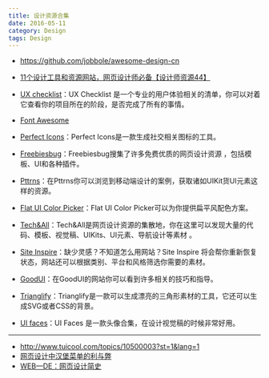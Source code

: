 ```yaml
---
title: 设计资源合集
date: 2016-05-11
category: Design
tags: Design
---
```


- https://github.com/jobbole/awesome-design-cn

- [11个设计工具和资源网站，网页设计师必备【设计师资源44】](http://www.tuicool.com/articles/aE7Rzm7)

- [UX checklist](https://uxchecklist.github.io/)：UX Checklist 是一个专业的用户体验相关的清单，你可以对着它查看你的项目所在的阶段，是否完成了所有的事情。
- [Font Awesome](https://fortawesome.github.io/Font-Awesome/)
- [Perfect Icons](http://perfecticons.com/)：Perfect Icons是一款生成社交相关图标的工具。
- [Freebiesbug](http://freebiesbug.com/)：Freebiesbug搜集了许多免费优质的网页设计资源 ，包括模板、UI和各种插件。
- [Pttrns](http://pttrns.com/)：在Pttrns你可以浏览到移动端设计的案例，获取诸如UIKit货UI元素这样的资源。
- [Flat UI Color Picker](http://www.flatuicolorpicker.com/)：Flat UI Color Picker可以为你提供扁平风配色方案。
- [Tech&All](http://techandall.com/)：Tech&All是网页设计资源的集散地，你在这里可以发现大量的代码、模板、视觉稿、UIKits、UI元素、导航设计等素材 。
- [Site Inspire](http://www.siteinspire.com/)：缺少灵感？不知道怎么用网站？Site Inspire 将会帮你重新恢复状态，网站还可以根据类别、平台和风格筛选你需要的素材。
- [GoodUI](http://www.goodui.org/)：在GoodUI的网站你可以看到许多相关的技巧和指导。
- [Trianglify](http://qrohlf.com/trianglify/)：Trianglify是一款可以生成漂亮的三角形素材的工具，它还可以生成SVG或者CSS的背景。
- [UI faces](http://uifaces.com/)：UI Faces 是一款头像合集，在设计视觉稿的时候非常好用。
---

- http://www.tuicool.com/topics/10500003?st=1&lang=1
- [网页设计中汉堡菜单的利与弊](http://www.tuicool.com/articles/7Fbe6fi)
- [WEB—DE：网页设计简史](http://www.jianshu.com/p/e7ef4da07c4e)
